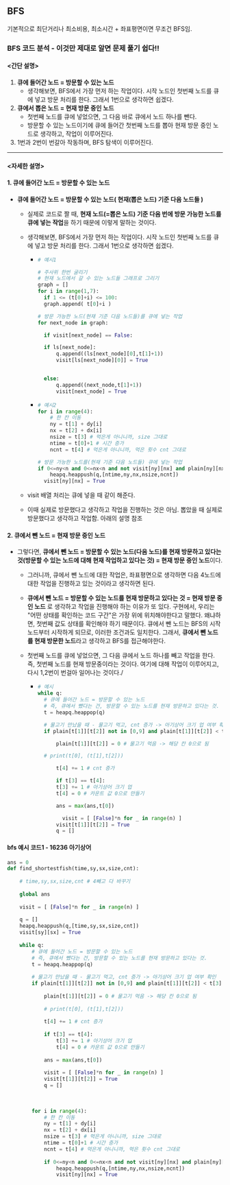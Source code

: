## BFS

기본적으로 최단거리나 최소비용, 최소시간 + 좌표평면이면 무조건 BFS임.







### BFS 코드 분석 - 이것만 제대로 알면 문제 풀기 쉽다!!

#### <간단 설명>

1. **큐에 들어간 노드 = 방문할 수 있는 노드**
   - 생각해보면, BFS에서 가장 먼저 하는 작업이다. 시작 노드인 첫번째 노드를 큐에 넣고 방문 처리를 한다. 그래서 1번으로 생각하면 쉽겠다.
2. **큐에서 뽑은 노드 = 현재 방문 중인 노드**
   - 첫번째 노드를 큐에 넣었으면, 그 다음 바로 큐에서 노드 하나를 뺀다.
   - 방문할 수 있는 노드이기에 큐에 들어간 첫번째 노드를 뽑아 현재 방문 중인 노드로 생각하고, 작업이 이루어진다.
3. 1번과 2번이 번갈아 작동하며, BFS 탐색이 이루어진다.



---

#### <자세한 설명>

#### 1. 큐에 들어간 노드 = 방문할 수 있는 노드

- **큐에 들어간 노드 = 방문할 수 있는 노드( 현재(뽑은 노드) 기준 다음 노드들 )**

  - 실제로 코드로 짤 때, **현재 노드(=뽑은 노드) 기준 다음 번에 방문 가능한 노드를 큐에 넣는 작업**을 하기 때문에 이렇게 말하는 것이다.

  - 생각해보면, BFS에서 가장 먼저 하는 작업이다. 시작 노드인 첫번째 노드를 큐에 넣고 방문 처리를 한다. 그래서 1번으로 생각하면 쉽겠다.
  
    - ```python
      # 예시1
      
      # 주사위 한번 굴리기
      # 현재 노드에서 갈 수 있는 노드들 그래프로 그리기
      graph = []
      for i in range(1,7):
      	if 1 <= (t[0]+i) <= 100:
      	graph.append( t[0]+i )
      
      # 방문 가능한 노드(현재 기준 다음 노드들)를 큐에 넣는 작업
      for next_node in graph:
      
      	if visit[next_node] == False:
      
      	if ls[next_node]:
      		q.append((ls[next_node][0],t[1]+1))
      		visit[ls[next_node][0]] = True
      
      
      	else:
      		q.append((next_node,t[1]+1))
    		visit[next_node] = True
      ```
  
    - ```python
      # 예시2
      for i in range(4):
          # 한 칸 이동
          ny = t[1] + dy[i]
          nx = t[2] + dx[i]
          nsize = t[3] # 먹은게 아니니까, size 그대로
          ntime = t[0]+1 # 시간 증가
          ncnt = t[4] # 먹은게 아니니까, 먹은 횟수 cnt 그대로
      
      # 방문 가능한 노드를(현재 기준 다음 노드들) 큐에 넣는 작업
      if 0<=ny<n and 0<=nx<n and not visit[ny][nx] and plain[ny][nx] <= t[3]:
          heapq.heappush(q,[ntime,ny,nx,nsize,ncnt])
        visit[ny][nx] = True
      ```

      

  - visit 배열 처리는 큐에 넣을 때 같이 해준다.

  - 이때 실제로 방문했다고 생각하고 작업을 진행하는 것은 아님. 뽑았을 때 실제로 방문했다고 생각하고 작업함. 아래의 설명 참조

  


#### 2. 큐에서 뺀 노드 = 현재 방문 중인 노드

- 그렇다면, **큐에서 뺀 노드 = 방문할 수 있는 노드(다음 노드)를 현재 방문하고 있다는 것(방문할 수 있는 노드에 대해 현재 작업하고 있다는 것) = 현재 방문 중인 노드**이다.

  - 그러니까, 큐에서 뺀 노드에 대한 작업은, 좌표평면으로 생각하면 다음 4노드에 대한 작업을 진행하고 있는 것이라고 생각하면 된다.

  - **큐에서 뺀 노드 = 방문할 수 있는 노드를 현재 방문하고 있다는 것 = 현재 방문 중인 노드** 로 생각하고 작업을 진행해야 하는 이유가 또 있다. 구현에서, 우리는 "어떤 상태를 확인하는 코드 구간"은 가장 위에 위치해야한다고 말했다. 왜냐하면, 첫번째 값도 상태를 확인해야 하기 때문이다. 큐에서 뺀 노드는 BFS의 시작 노드부터 시작하게 되므로, 이러한 조건과도 일치한다. 그래서, **큐에서 뺀 노드를 현재 방문한 노드**라고 생각하고 BFS를 접근해야한다.

  - 첫번째 노드를 큐에 넣었으면, 그 다음 큐에서 노드 하나를 빼고 작업을 한다. 즉, 첫번째 노드를 현재 방문중이라는 것이다. 여기에 대해 작업이 이루어지고, 다시 1,2번이 번걸아 일어나는 것이다./

    - ```python
      # 예시
      while q: 
      	# 큐에 들어간 노드 = 방문할 수 있는 노드
      	# 즉, 큐에서 뺐다는 건, 방문할 수 있는 노드를 현재 방문하고 있다는 것.
      	t = heapq.heappop(q)
      
      	# 물고기 만났을 때 - 물고기 먹고, cnt 증가 -> 아기상어 크기 업 여부 확인
      	if plain[t[1]][t[2]] not in [0,9] and plain[t[1]][t[2]] < t[3]:
      
      		plain[t[1]][t[2]] = 0 # 물고기 먹음 -> 해당 칸 0으로 됨
      
      	# print(t[0], (t[1],t[2]))
      
      		t[4] += 1 # cnt 증가
      
      		if t[3] == t[4]:
      		t[3] += 1 # 아기상어 크기 업
      		t[4] = 0 # 카운트 값 0으로 만들기
      
      		ans = max(ans,t[0])
      
              visit = [ [False]*n for _ in range(n) ]
      		visit[t[1]][t[2]] = True
      		q = []
      ```

      


  

  







#### bfs 예시 코드1 - 16236 아기상어

```python
ans = 0
def find_shortestfish(time,sy,sx,size,cnt):
    
    # time,sy,sx,size,cnt # 4빼고 다 바꾸기
    
    global ans
    
    visit = [ [False]*n for _ in range(n) ]
    
    q = []
    heapq.heappush(q,[time,sy,sx,size,cnt])
    visit[sy][sx] = True
    
    while q: 
        # 큐에 들어간 노드 = 방문할 수 있는 노드
        # 즉, 큐에서 뺐다는 건, 방문할 수 있는 노드를 현재 방문하고 있다는 것.
        t = heapq.heappop(q)
        
        # 물고기 만났을 때 - 물고기 먹고, cnt 증가 -> 아기상어 크기 업 여부 확인
        if plain[t[1]][t[2]] not in [0,9] and plain[t[1]][t[2]] < t[3]:
            
            plain[t[1]][t[2]] = 0 # 물고기 먹음 -> 해당 칸 0으로 됨
            
            # print(t[0], (t[1],t[2]))
            
            t[4] += 1 # cnt 증가
            
            if t[3] == t[4]:
                t[3] += 1 # 아기상어 크기 업
                t[4] = 0 # 카운트 값 0으로 만들기
            
            ans = max(ans,t[0])
            
            visit = [ [False]*n for _ in range(n) ]
            visit[t[1]][t[2]] = True
            q = []
            
            
        
        for i in range(4):
            # 한 칸 이동
            ny = t[1] + dy[i]
            nx = t[2] + dx[i]
            nsize = t[3] # 먹은게 아니니까, size 그대로
            ntime = t[0]+1 # 시간 증가
            ncnt = t[4] # 먹은게 아니니까, 먹은 횟수 cnt 그대로
            
            if 0<=ny<n and 0<=nx<n and not visit[ny][nx] and plain[ny][nx] <= t[3]:
                heapq.heappush(q,[ntime,ny,nx,nsize,ncnt])
                visit[ny][nx] = True
```


